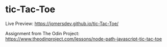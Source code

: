 # tic-Tac-Toe

Live Preview: https://jomersdev.github.io/tic-Tac-Toe/

Assignment from The Odin Project: https://www.theodinproject.com/lessons/node-path-javascript-tic-tac-toe
